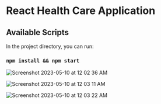 # React Health Care Application

## Available Scripts

In the project directory, you can run:

### `npm install && npm start`






![Screenshot 2023-05-10 at 12 02 36 AM](https://github.com/ashishva/Ecommerce-Site-Using-Redux-Toolkit/assets/2153396/d67657db-bc77-4eaa-8d59-d74d13fc9047)



![Screenshot 2023-05-10 at 12 03 11 AM](https://github.com/ashishva/Ecommerce-Site-Using-Redux-Toolkit/assets/2153396/b1f95579-7c08-41de-8597-ba5118a46379)



![Screenshot 2023-05-10 at 12 03 22 AM](https://github.com/ashishva/Ecommerce-Site-Using-Redux-Toolkit/assets/2153396/a4fdaacb-2e99-4bb5-916d-37002189123a)

